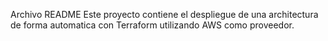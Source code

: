 Archivo README
Este proyecto contiene el despliegue de una architectura de forma automatica con Terraform utilizando AWS como proveedor.